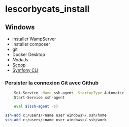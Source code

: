 # lescorbycats_install

## Windows

- installer WampServer
- installer composer
- git
- Docker Desktop
- *NodeJs*
- [Scoop](https://scoop.sh/)
- [Symfony CLI](https://symfony.com/download)

### Persister la connexion Git avec Github

```bash
    Set-Service -Name ssh-agent -StartupType Automatic
    Start-Service ssh-agent
```

```bash
    eval $(ssh-agent -s)
```

```bash
ssh-add c:/users/<name user windows>/.ssh/home
ssh-add c:/users/<name user windows>/.ssh/work
```

